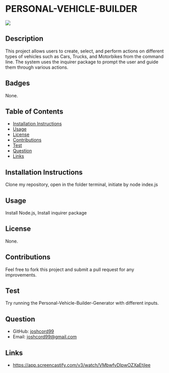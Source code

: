 
# PERSONAL-VEHICLE-BUILDER
![](https://github.com/joshcord99/Personal-Vehicle-Builder-Generator/blob/main/Personal-Vehicle-Builder-Generator.gif)


## Description
This project allows users to create, select, and perform actions on different types of vehicles such as Cars, Trucks, and Motorbikes from the command line. The system uses the inquirer package to prompt the user and guide them through various actions.

## Badges
None.

## Table of Contents
- [Installation Instructions](#installation-instructions)
- [Usage](#usage)
- [License](#license)
- [Contributions](#contributions)
- [Test](#test)
- [Question](#question)
- [Links](#links)

## Installation Instructions
Clone my repository, open in the folder terminal, initiate by node index.js

## Usage
Install Node.js,
Install inquirer package

## License
None.

## Contributions
Feel free to fork this project and submit a pull request for any improvements.

## Test
Try running the Personal-Vehicle-Builder-Generator with different inputs.


## Question
- GitHub: [joshcord99](https://github.com/joshcord99)
- Email: joshcord99@gmail.com
  
## Links
- https://app.screencastify.com/v3/watch/VMbwfvDIpwOZXaEtjlee
  
